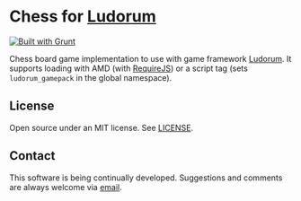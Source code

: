 ﻿Chess for [Ludorum](http://github.com/LeonardoVal/ludorum.js)
=================================================================

[![Built with Grunt](https://cdn.gruntjs.com/builtwith.png)](http://gruntjs.com/)

Chess board game implementation to use with game framework [Ludorum](http://github.com/LeonardoVal/ludorum.js). It supports loading with AMD (with [RequireJS](http://requirejs.org/)) or a script tag (sets `ludorum_gamepack` in the global namespace).

## License

Open source under an MIT license. See [LICENSE](LICENSE.md).

## Contact

This software is being continually developed. Suggestions and comments are always welcome via [email](mailto:leonardo.val@creatartis.com).
